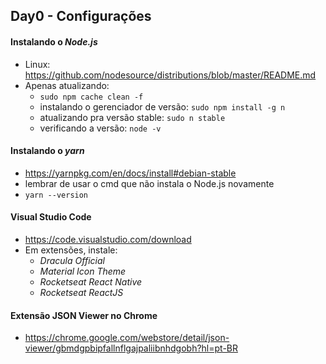 ## Day0 - Configurações

#### Instalando o *Node.js*
- Linux: https://github.com/nodesource/distributions/blob/master/README.md
- Apenas atualizando:
  - `sudo npm cache clean -f`
  - instalando o gerenciador de versão: `sudo npm install -g n`
  - atualizando pra versão stable: `sudo n stable`
  - verificando a versão: `node -v`
  
#### Instalando o *yarn*
- https://yarnpkg.com/en/docs/install#debian-stable
- lembrar de usar o cmd que não instala o Node.js novamente
- `yarn --version`

#### Visual Studio Code
- https://code.visualstudio.com/download
- Em extensões, instale:
  - *Dracula Official*
  - *Material Icon Theme*
  - *Rocketseat React Native*
  - *Rocketseat ReactJS*
  
#### Extensão JSON Viewer no Chrome
- https://chrome.google.com/webstore/detail/json-viewer/gbmdgpbipfallnflgajpaliibnhdgobh?hl=pt-BR
